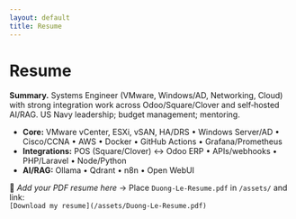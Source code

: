 ```yaml
---
layout: default
title: Resume
---
```


# Resume

**Summary.** Systems Engineer (VMware, Windows/AD, Networking, Cloud) with strong integration work across Odoo/Square/Clover and self‑hosted AI/RAG. US Navy leadership; budget management; mentoring.

- **Core:** VMware vCenter, ESXi, vSAN, HA/DRS • Windows Server/AD • Cisco/CCNA • AWS • Docker • GitHub Actions • Grafana/Prometheus
- **Integrations:** POS (Square/Clover) ↔ Odoo ERP • APIs/webhooks • PHP/Laravel • Node/Python
- **AI/RAG:** Ollama • Qdrant • n8n • Open WebUI

📄 _Add your PDF resume here_ → Place `Duong-Le-Resume.pdf` in `/assets/` and link:  
`[Download my resume](/assets/Duong-Le-Resume.pdf)`
